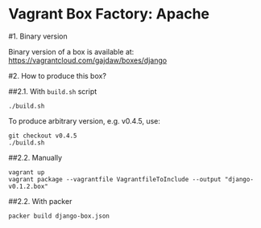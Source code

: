 Vagrant Box Factory: Apache
===========================

#1. Binary version

Binary version of a box is available at:
https://vagrantcloud.com/gajdaw/boxes/django

#2. How to produce this box?

##2.1. With `build.sh` script

    ./build.sh

To produce arbitrary version, e.g. v0.4.5, use:

    git checkout v0.4.5
    ./build.sh

##2.2. Manually

    vagrant up
    vagrant package --vagrantfile VagrantfileToInclude --output "django-v0.1.2.box"

##2.2. With packer

    packer build django-box.json

